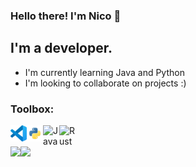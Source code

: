 ### Hello there! I'm Nico 👋

## I'm a developer. 
- I'm currently learning Java and Python
- I'm looking to collaborate on projects :)

### Toolbox:
<img align="left" alt="Visual Studio Code" width="26px" src="https://raw.githubusercontent.com/github/explore/80688e429a7d4ef2fca1e82350fe8e3517d3494d/topics/visual-studio-code/visual-studio-code.png" />
<img align="left" alt="Python" width="26px" src="https://raw.githubusercontent.com/github/explore/80688e429a7d4ef2fca1e82350fe8e3517d3494d/topics/python/python.png" />
<img align="left" alt="Java" width="26px" src="https://icons.iconarchive.com/icons/papirus-team/papirus-apps/512/java-icon.png" />
<img align="left" alt="Rust" width="26px" src="https://www.nicepng.com/png/full/34-348422_community-spotlight-rust-programming-language.png" />
<br />
<br />

<div>
  <img height="170" align="left" src="https://github-readme-stats-nico-himself.vercel.app/api?username=nico-himself&show_icons=true&count_private=true&include_all_commits=true&hide_border=true&theme=github_dark" />
   <img src="https://github-readme-stats-nico-himself.vercel.app/api/top-langs/?username=nico-himself&count_private=true&layout=compact&count_private=true&hide_border=true&theme=github_dark" />
</div>

<script src="https://app.embed.im/snow.js" defer></script>
